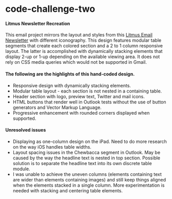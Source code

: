 # code-challenge-two
#### Litmus Newsletter Recreation

This email project mirrors the layout and styles from this <a href="https://dribbble.com/shots/897840-December-Newsletter/attachments/97970" target="_blank">Litmus Email Newsletter</a> with different iconography. This design features modular table segments that create each colored section and a 2 to 1 column responsive layout. The latter is accomplished with dynamically stacking elements that display 2-up or 1-up depending on the available viewing area. It does not rely on CSS media queries which would not be supported in Gmail. 

#### The following are the highlights of this hand-coded design.
<ul>
<li>Responsive design with dynamically stacking elements.</li>
<li>Modular table layout - each section is not nested in a containing table.</li>
<li>Header section with logo, preview text, Twitter and mail icons.</li>
<li>HTML buttons that render well in Outlook tests without the use of button generators and Vector Markup Language.</li>
<li>Progressive enhancement with rounded corners displayed when supported.</li>
</ul>

#### Unresolved issues
<ul>
<li>Displaying as one-column design on the iPad. Need to do more research on the way iOS handles table widths.</li>
<li>Layout spacing issues in the Chewbacca segment in Outlook. May be caused by the way the headline text is nested in top section. Possible solution is to separate the headline text into its own discrete table module.</li>
<li>I was unable to achieve the uneven columns (elements containing text are wider than elements containing images) and still keep things aligned when the elements stacked in a single column. More experimentation is needed with stacking and centering table elements.</li>
</ul>

